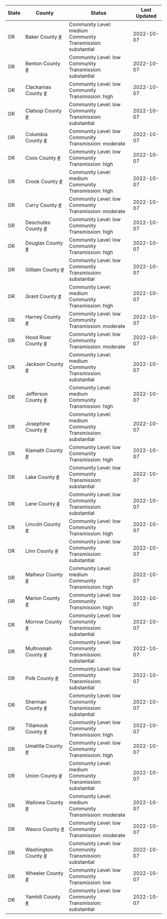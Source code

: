 State | County | Status | Last Updated
--- | --- | --- | --- 
OR | Baker County <a href="#baker_county">#</a> | <a name="baker_county"></a>Community Level: medium<br/>Community Transmission: substantial | 2022-10-07
OR | Benton County <a href="#benton_county">#</a> | <a name="benton_county"></a>Community Level: low<br/>Community Transmission: substantial | 2022-10-07
OR | Clackamas County <a href="#clackamas_county">#</a> | <a name="clackamas_county"></a>Community Level: low<br/>Community Transmission: high | 2022-10-07
OR | Clatsop County <a href="#clatsop_county">#</a> | <a name="clatsop_county"></a>Community Level: low<br/>Community Transmission: substantial | 2022-10-07
OR | Columbia County <a href="#columbia_county">#</a> | <a name="columbia_county"></a>Community Level: low<br/>Community Transmission: moderate | 2022-10-07
OR | Coos County <a href="#coos_county">#</a> | <a name="coos_county"></a>Community Level: low<br/>Community Transmission: high | 2022-10-07
OR | Crook County <a href="#crook_county">#</a> | <a name="crook_county"></a>Community Level: medium<br/>Community Transmission: high | 2022-10-07
OR | Curry County <a href="#curry_county">#</a> | <a name="curry_county"></a>Community Level: low<br/>Community Transmission: moderate | 2022-10-07
OR | Deschutes County <a href="#deschutes_county">#</a> | <a name="deschutes_county"></a>Community Level: low<br/>Community Transmission: high | 2022-10-07
OR | Douglas County <a href="#douglas_county">#</a> | <a name="douglas_county"></a>Community Level: low<br/>Community Transmission: high | 2022-10-07
OR | Gilliam County <a href="#gilliam_county">#</a> | <a name="gilliam_county"></a>Community Level: low<br/>Community Transmission: substantial | 2022-10-07
OR | Grant County <a href="#grant_county">#</a> | <a name="grant_county"></a>Community Level: medium<br/>Community Transmission: high | 2022-10-07
OR | Harney County <a href="#harney_county">#</a> | <a name="harney_county"></a>Community Level: low<br/>Community Transmission: moderate | 2022-10-07
OR | Hood River County <a href="#hood_river_county">#</a> | <a name="hood_river_county"></a>Community Level: low<br/>Community Transmission: moderate | 2022-10-07
OR | Jackson County <a href="#jackson_county">#</a> | <a name="jackson_county"></a>Community Level: medium<br/>Community Transmission: substantial | 2022-10-07
OR | Jefferson County <a href="#jefferson_county">#</a> | <a name="jefferson_county"></a>Community Level: medium<br/>Community Transmission: high | 2022-10-07
OR | Josephine County <a href="#josephine_county">#</a> | <a name="josephine_county"></a>Community Level: medium<br/>Community Transmission: substantial | 2022-10-07
OR | Klamath County <a href="#klamath_county">#</a> | <a name="klamath_county"></a>Community Level: low<br/>Community Transmission: high | 2022-10-07
OR | Lake County <a href="#lake_county">#</a> | <a name="lake_county"></a>Community Level: low<br/>Community Transmission: substantial | 2022-10-07
OR | Lane County <a href="#lane_county">#</a> | <a name="lane_county"></a>Community Level: low<br/>Community Transmission: substantial | 2022-10-07
OR | Lincoln County <a href="#lincoln_county">#</a> | <a name="lincoln_county"></a>Community Level: low<br/>Community Transmission: high | 2022-10-07
OR | Linn County <a href="#linn_county">#</a> | <a name="linn_county"></a>Community Level: low<br/>Community Transmission: substantial | 2022-10-07
OR | Malheur County <a href="#malheur_county">#</a> | <a name="malheur_county"></a>Community Level: medium<br/>Community Transmission: high | 2022-10-07
OR | Marion County <a href="#marion_county">#</a> | <a name="marion_county"></a>Community Level: low<br/>Community Transmission: high | 2022-10-07
OR | Morrow County <a href="#morrow_county">#</a> | <a name="morrow_county"></a>Community Level: low<br/>Community Transmission: substantial | 2022-10-07
OR | Multnomah County <a href="#multnomah_county">#</a> | <a name="multnomah_county"></a>Community Level: low<br/>Community Transmission: substantial | 2022-10-07
OR | Polk County <a href="#polk_county">#</a> | <a name="polk_county"></a>Community Level: low<br/>Community Transmission: substantial | 2022-10-07
OR | Sherman County <a href="#sherman_county">#</a> | <a name="sherman_county"></a>Community Level: low<br/>Community Transmission: substantial | 2022-10-07
OR | Tillamook County <a href="#tillamook_county">#</a> | <a name="tillamook_county"></a>Community Level: low<br/>Community Transmission: high | 2022-10-07
OR | Umatilla County <a href="#umatilla_county">#</a> | <a name="umatilla_county"></a>Community Level: low<br/>Community Transmission: high | 2022-10-07
OR | Union County <a href="#union_county">#</a> | <a name="union_county"></a>Community Level: medium<br/>Community Transmission: substantial | 2022-10-07
OR | Wallowa County <a href="#wallowa_county">#</a> | <a name="wallowa_county"></a>Community Level: medium<br/>Community Transmission: moderate | 2022-10-07
OR | Wasco County <a href="#wasco_county">#</a> | <a name="wasco_county"></a>Community Level: low<br/>Community Transmission: moderate | 2022-10-07
OR | Washington County <a href="#washington_county">#</a> | <a name="washington_county"></a>Community Level: low<br/>Community Transmission: substantial | 2022-10-07
OR | Wheeler County <a href="#wheeler_county">#</a> | <a name="wheeler_county"></a>Community Level: low<br/>Community Transmission: low | 2022-10-07
OR | Yamhill County <a href="#yamhill_county">#</a> | <a name="yamhill_county"></a>Community Level: low<br/>Community Transmission: substantial | 2022-10-07
